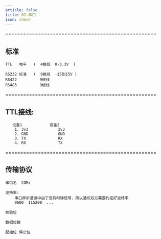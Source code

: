 ```yaml
---
article: false
title: 02.串口
icon: check
---
```





===================================================
## 标准
```text
TTL   电平   (  4根线  0-3.3V  )

RS232 标准   (  9根线  -15到15V )
RS422          9根线
RS485          9根线

```

===================================================
## TTL接线:

```text
   设备1            设备2              
    1. 3v3             3v3
    2. GND             GND
    3. TX              RX
    4. RX              TX
```

===================================================

##  传输协议
```text
串口名  COMx

波特率:
    串口异步通讯中由于没有时钟信号，所以通讯双方需要约定好波特率
    9600  115200  ...

校验位

数据位数

起始位 停止位


```

















